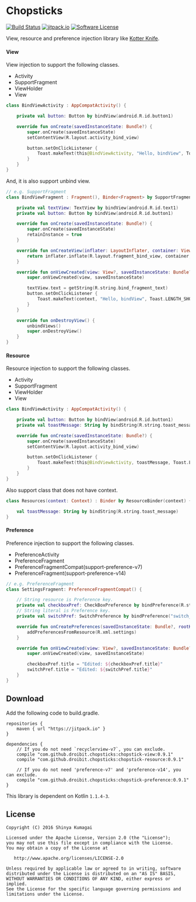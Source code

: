 # Chopsticks

[![Build Status](https://travis-ci.org/droibit/chopsticks.svg?branch=develop)](https://travis-ci.org/droibit/chopsticks) [![jitpack.io](https://jitpack.io/v/droibit/chopsticks.svg)](https://jitpack.io/#droibit/chopsticks) [![Software License](https://img.shields.io/badge/license-Apache%202.0-brightgreen.svg)](https://github.com/droibit/chopstics/blob/develop/LICENSE)

View, resource and preference injection library like [Kotter Knife](https://github.com/JakeWharton/kotterknife).

#### View

View injection to support the following classes.

* Activity
* SupportFragment
* ViewHolder
* View

```kotlin
class BindViewActivity : AppCompatActivity() {

    private val button: Button by bindView(android.R.id.button1)

    override fun onCreate(savedInstanceState: Bundle?) {
        super.onCreate(savedInstanceState)
        setContentView(R.layout.activity_bind_view)

        button.setOnClickListener {
            Toast.makeText(this@BindViewActivity, "Hello, bindView", Toast.LENGTH_SHORT).show()
        }
    }
}
```
And, it is also support unbind view.  

```kotlin
// e.g. SupportFragment
class BindViewFragment : Fragment(), Binder<Fragment> by SupportFragmentViewBinder() {

    private val textView: TextView by bindView(android.R.id.text1)
    private val button: Button by bindView(android.R.id.button1)

    override fun onCreate(savedInstanceState: Bundle?) {
        super.onCreate(savedInstanceState)
        retainInstance = true
    }

    override fun onCreateView(inflater: LayoutInflater, container: ViewGroup?, savedInstanceState: Bundle?): View {
        return inflater.inflate(R.layout.fragment_bind_view, container, false)
    }

    override fun onViewCreated(view: View?, savedInstanceState: Bundle?) {
        super.onViewCreated(view, savedInstanceState)

        textView.text = getString(R.string.bind_fragment_text)
        button.setOnClickListener {
            Toast.makeText(context, "Hello, bindView", Toast.LENGTH_SHORT).show()
        }
    }

    override fun onDestroyView() {
        unbindViews()
        super.onDestroyView()
    }
}
```

#### Resource

Resource injection to support the following classes.

* Activity
* SupportFragment
* ViewHolder
* View

```kotlin
class BindViewActivity : AppCompatActivity() {

    private val button: Button by bindView(android.R.id.button1)
    private val toastMessage: String by bindString(R.string.toast_message)

    override fun onCreate(savedInstanceState: Bundle?) {
        super.onCreate(savedInstanceState)
        setContentView(R.layout.activity_bind_view)

        button.setOnClickListener {
            Toast.makeText(this@BindViewActivity, toastMessage, Toast.LENGTH_SHORT).show()
        }
    }
}
```

Also support class that does not have context.

```kotlin
class Resources(context: Context) : Binder by ResourceBinder(context) {

    val toastMessage: String by bindString(R.string.toast_message)
}
```

#### Preference

Preference injection to support the following classes.

* PreferenceActivity
* PreferenceFragment
* PreferenceFragmentCompat(support-preference-v7)
* PreferenceFragment(support-preference-v14)

```kotlin
// e.g. PreferenceFragment
class SettingsFragment: PreferenceFragmentCompat() {

    // String resource is Preference key.
    private val checkboxPref: CheckBoxPreference by bindPreference(R.string.key_checkbox_preference)
    // String literal is Preference key.
    private val switchPref: SwitchPreference by bindPreference("switch_preference")

    override fun onCreatePreferences(savedInstanceState: Bundle?, rootKey: String?) {
        addPreferencesFromResource(R.xml.settings)
    }

    override fun onViewCreated(view: View?, savedInstanceState: Bundle?) {
        super.onViewCreated(view, savedInstanceState)

        checkboxPref.title = "Edited: ${checkboxPref.title}"
        switchPref.title = "Edited: ${switchPref.title}"
    }
}
```
## Download

Add the following code to build.gradle.

```
repositories {
    maven { url "https://jitpack.io" }
}

dependencies {
    // If you do not need `recyclerview-v7`, you can exclude.
    compile "com.github.droibit.chopsticks:chopstick-view:0.9.1"
    compile "com.github.droibit.chopsticks:chopstick-resource:0.9.1"

    // If you do not need 'preference-v7' and 'preference-v14', you can exclude.
    compile "com.github.droibit.chopsticks:chopstick-preference:0.9.1"
}
```

This library is dependent on Kotlin `1.1.4-3`.

## License

    Copyright (C) 2016 Shinya Kumagai

    Licensed under the Apache License, Version 2.0 (the "License");
    you may not use this file except in compliance with the License.
    You may obtain a copy of the License at

       http://www.apache.org/licenses/LICENSE-2.0

    Unless required by applicable law or agreed to in writing, software
    distributed under the License is distributed on an "AS IS" BASIS,
    WITHOUT WARRANTIES OR CONDITIONS OF ANY KIND, either express or implied.
    See the License for the specific language governing permissions and
    limitations under the License.
